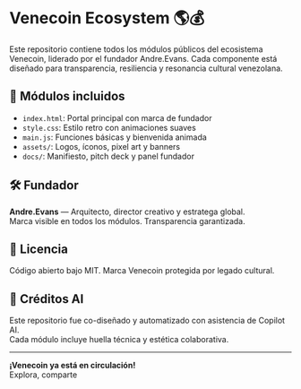 # Venecoin Ecosystem 🌎💰

Este repositorio contiene todos los módulos públicos del ecosistema Venecoin, liderado por el fundador Andre.Evans. Cada componente está diseñado para transparencia, resiliencia y resonancia cultural venezolana.

## 🧩 Módulos incluidos
- `index.html`: Portal principal con marca de fundador
- `style.css`: Estilo retro con animaciones suaves
- `main.js`: Funciones básicas y bienvenida animada
- `assets/`: Logos, íconos, pixel art y banners
- `docs/`: Manifiesto, pitch deck y panel fundador

## 🛠️ Fundador
**Andre.Evans** — Arquitecto, director creativo y estratega global.  
Marca visible en todos los módulos. Transparencia garantizada.

## 📜 Licencia
Código abierto bajo MIT. Marca Venecoin protegida por legado cultural.

## 🤖 Créditos AI
Este repositorio fue co-diseñado y automatizado con asistencia de Copilot AI.  
Cada módulo incluye huella técnica y estética colaborativa.

---

**¡Venecoin ya está en circulación!**  
Explora, comparte
